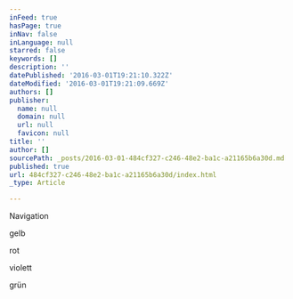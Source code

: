 ```yaml
---
inFeed: true
hasPage: true
inNav: false
inLanguage: null
starred: false
keywords: []
description: ''
datePublished: '2016-03-01T19:21:10.322Z'
dateModified: '2016-03-01T19:21:09.669Z'
authors: []
publisher:
  name: null
  domain: null
  url: null
  favicon: null
title: ''
author: []
sourcePath: _posts/2016-03-01-484cf327-c246-48e2-ba1c-a21165b6a30d.md
published: true
url: 484cf327-c246-48e2-ba1c-a21165b6a30d/index.html
_type: Article

---
```

Navigation 

gelb 

rot

violett

grün